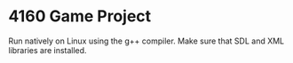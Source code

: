 # 4160 Game Project
Run natively on Linux using the g++ compiler. 
Make sure that SDL and XML libraries are installed.
